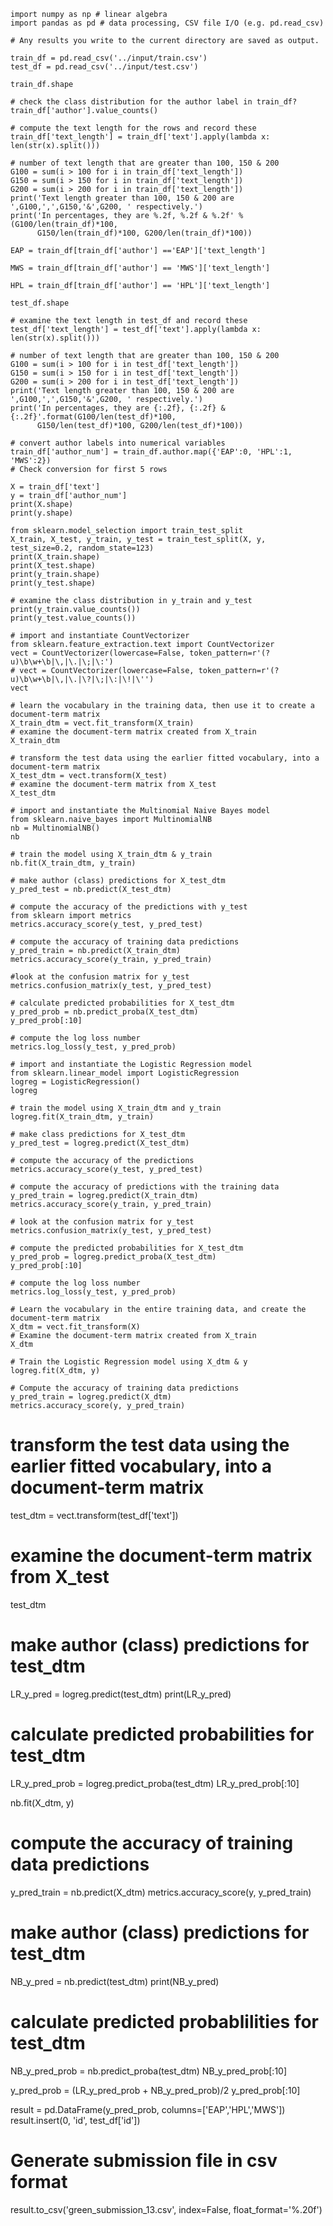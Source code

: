 ```
import numpy as np # linear algebra
import pandas as pd # data processing, CSV file I/O (e.g. pd.read_csv)

# Any results you write to the current directory are saved as output.

train_df = pd.read_csv('../input/train.csv')
test_df = pd.read_csv('../input/test.csv')

train_df.shape

# check the class distribution for the author label in train_df?
train_df['author'].value_counts()

# compute the text length for the rows and record these
train_df['text_length'] = train_df['text'].apply(lambda x: len(str(x).split()))

# number of text length that are greater than 100, 150 & 200
G100 = sum(i > 100 for i in train_df['text_length'])
G150 = sum(i > 150 for i in train_df['text_length'])
G200 = sum(i > 200 for i in train_df['text_length'])
print('Text length greater than 100, 150 & 200 are ',G100,',',G150,'&',G200, ' respectively.')
print('In percentages, they are %.2f, %.2f & %.2f' %(G100/len(train_df)*100, 
      G150/len(train_df)*100, G200/len(train_df)*100))
      
EAP = train_df[train_df['author'] =='EAP']['text_length']

MWS = train_df[train_df['author'] == 'MWS']['text_length']

HPL = train_df[train_df['author'] == 'HPL']['text_length']

test_df.shape

# examine the text length in test_df and record these
test_df['text_length'] = test_df['text'].apply(lambda x: len(str(x).split()))

# number of text length that are greater than 100, 150 & 200
G100 = sum(i > 100 for i in test_df['text_length'])
G150 = sum(i > 150 for i in test_df['text_length'])
G200 = sum(i > 200 for i in test_df['text_length'])
print('Text length greater than 100, 150 & 200 are ',G100,',',G150,'&',G200, ' respectively.')
print('In percentages, they are {:.2f}, {:.2f} & {:.2f}'.format(G100/len(test_df)*100, 
      G150/len(test_df)*100, G200/len(test_df)*100))
      
# convert author labels into numerical variables
train_df['author_num'] = train_df.author.map({'EAP':0, 'HPL':1, 'MWS':2})
# Check conversion for first 5 rows

X = train_df['text']
y = train_df['author_num']
print(X.shape)
print(y.shape)

from sklearn.model_selection import train_test_split
X_train, X_test, y_train, y_test = train_test_split(X, y, test_size=0.2, random_state=123)
print(X_train.shape)
print(X_test.shape)
print(y_train.shape)
print(y_test.shape)

# examine the class distribution in y_train and y_test
print(y_train.value_counts())
print(y_test.value_counts())

# import and instantiate CountVectorizer
from sklearn.feature_extraction.text import CountVectorizer
vect = CountVectorizer(lowercase=False, token_pattern=r'(?u)\b\w+\b|\,|\.|\;|\:')
# vect = CountVectorizer(lowercase=False, token_pattern=r'(?u)\b\w+\b|\,|\.|\?|\;|\:|\!|\'')
vect

# learn the vocabulary in the training data, then use it to create a document-term matrix
X_train_dtm = vect.fit_transform(X_train)
# examine the document-term matrix created from X_train
X_train_dtm

# transform the test data using the earlier fitted vocabulary, into a document-term matrix
X_test_dtm = vect.transform(X_test)
# examine the document-term matrix from X_test
X_test_dtm

# import and instantiate the Multinomial Naive Bayes model
from sklearn.naive_bayes import MultinomialNB
nb = MultinomialNB()
nb

# train the model using X_train_dtm & y_train
nb.fit(X_train_dtm, y_train)

# make author (class) predictions for X_test_dtm
y_pred_test = nb.predict(X_test_dtm)

# compute the accuracy of the predictions with y_test
from sklearn import metrics
metrics.accuracy_score(y_test, y_pred_test)

# compute the accuracy of training data predictions
y_pred_train = nb.predict(X_train_dtm)
metrics.accuracy_score(y_train, y_pred_train)

#look at the confusion matrix for y_test
metrics.confusion_matrix(y_test, y_pred_test)

# calculate predicted probabilities for X_test_dtm
y_pred_prob = nb.predict_proba(X_test_dtm)
y_pred_prob[:10]

# compute the log loss number
metrics.log_loss(y_test, y_pred_prob)

# import and instantiate the Logistic Regression model
from sklearn.linear_model import LogisticRegression
logreg = LogisticRegression()
logreg

# train the model using X_train_dtm and y_train
logreg.fit(X_train_dtm, y_train)

# make class predictions for X_test_dtm
y_pred_test = logreg.predict(X_test_dtm)

# compute the accuracy of the predictions
metrics.accuracy_score(y_test, y_pred_test)

# compute the accuracy of predictions with the training data
y_pred_train = logreg.predict(X_train_dtm)
metrics.accuracy_score(y_train, y_pred_train)

# look at the confusion matrix for y_test
metrics.confusion_matrix(y_test, y_pred_test)

# compute the predicted probabilities for X_test_dtm
y_pred_prob = logreg.predict_proba(X_test_dtm)
y_pred_prob[:10]

# compute the log loss number
metrics.log_loss(y_test, y_pred_prob)

# Learn the vocabulary in the entire training data, and create the document-term matrix
X_dtm = vect.fit_transform(X)
# Examine the document-term matrix created from X_train
X_dtm

# Train the Logistic Regression model using X_dtm & y
logreg.fit(X_dtm, y)

# Compute the accuracy of training data predictions
y_pred_train = logreg.predict(X_dtm)
metrics.accuracy_score(y, y_pred_train)
```

# transform the test data using the earlier fitted vocabulary, into a document-term matrix
test_dtm = vect.transform(test_df['text'])
# examine the document-term matrix from X_test
test_dtm

# make author (class) predictions for test_dtm
LR_y_pred = logreg.predict(test_dtm)
print(LR_y_pred)

# calculate predicted probabilities for test_dtm
LR_y_pred_prob = logreg.predict_proba(test_dtm)
LR_y_pred_prob[:10]

nb.fit(X_dtm, y)

# compute the accuracy of training data predictions
y_pred_train = nb.predict(X_dtm)
metrics.accuracy_score(y, y_pred_train)

# make author (class) predictions for test_dtm
NB_y_pred = nb.predict(test_dtm)
print(NB_y_pred)

# calculate predicted probablilities for test_dtm
NB_y_pred_prob = nb.predict_proba(test_dtm)
NB_y_pred_prob[:10]

y_pred_prob = (LR_y_pred_prob + NB_y_pred_prob)/2
y_pred_prob[:10]

result = pd.DataFrame(y_pred_prob, columns=['EAP','HPL','MWS'])
result.insert(0, 'id', test_df['id'])

# Generate submission file in csv format
result.to_csv('green_submission_13.csv', index=False, float_format='%.20f')
```
